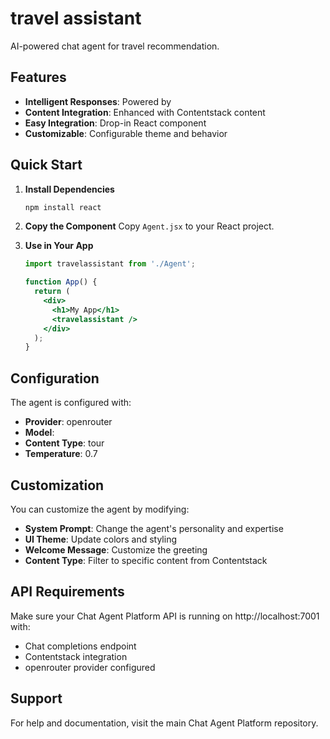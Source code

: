 # travel assistant

AI-powered chat agent for travel recommendation.

## Features

- **Intelligent Responses**: Powered by 
- **Content Integration**: Enhanced with Contentstack content
- **Easy Integration**: Drop-in React component
- **Customizable**: Configurable theme and behavior

## Quick Start

1. **Install Dependencies**
   ```bash
   npm install react
   ```

2. **Copy the Component**
   Copy `Agent.jsx` to your React project.

3. **Use in Your App**
   ```jsx
   import travelassistant from './Agent';
   
   function App() {
     return (
       <div>
         <h1>My App</h1>
         <travelassistant />
       </div>
     );
   }
   ```

## Configuration

The agent is configured with:

- **Provider**: openrouter
- **Model**: 
- **Content Type**: tour
- **Temperature**: 0.7

## Customization

You can customize the agent by modifying:

- **System Prompt**: Change the agent's personality and expertise
- **UI Theme**: Update colors and styling
- **Welcome Message**: Customize the greeting
- **Content Type**: Filter to specific content from Contentstack

## API Requirements

Make sure your Chat Agent Platform API is running on http://localhost:7001 with:

- Chat completions endpoint
- Contentstack integration
- openrouter provider configured

## Support

For help and documentation, visit the main Chat Agent Platform repository.
